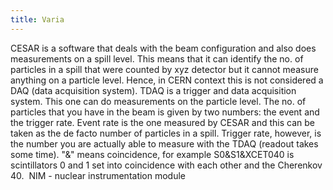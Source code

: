 ```yaml
---
title: Varia
---
```


CESAR is a software that deals with the beam configuration and also does measurements on a spill level. This means that it can identify the no. of particles in a spill that were counted by xyz detector but it cannot measure anything on a particle level. Hence, in CERN context this is not considered a DAQ (data acquisition system).
TDAQ is a trigger and data acquisition system. This one can do measurements on the particle level.
The no. of particles that you have in the beam is given by two numbers: the event and the trigger rate. Event rate is the one measured by CESAR and this can be taken as the de facto number of particles in a spill. Trigger rate, however, is the number you are actually able to measure with the TDAQ (readout takes some time).
"&" means coincidence, for example S0&S1&XCET040 is scintillators 0 and 1 set into coincidence with each other and the Cherenkov 40. 
NIM - nuclear instrumentation module 

